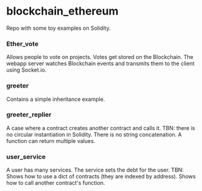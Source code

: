 # blockchain_ethereum

Repo with some toy examples on Solidity.

### Ether_vote
Allows people to vote on projects. Votes get stored on the Blockchain. The webapp server watches Blockchain events and transmits them to the client using Socket.io.

### greeter
Contains a simple inheritance example.

### greeter_replier
A case where a contract creates another contract and calls it.
TBN: there is no circular instantiation in Solidity. There is no string concatenation. A function can return multiple values.

### user_service
A user has many services. The service sets the debt for the user.
TBN: Shows how to use a dict of contracts (they are indexed by address). Shows how to call another contract's function.
